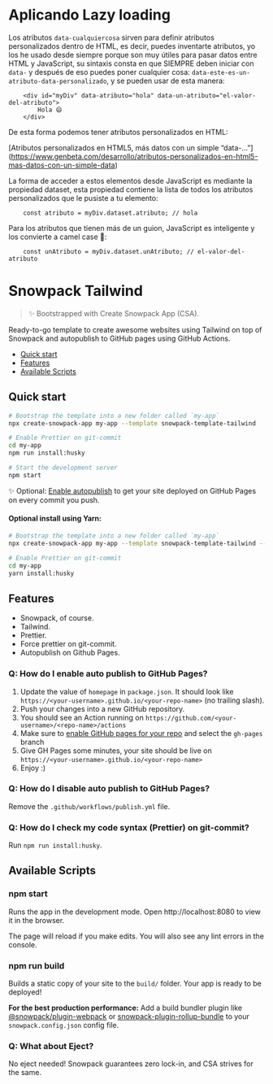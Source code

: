# Aplicando Lazy loading

Los atributos `data-cualquiercosa`  sirven para definir atributos personalizados dentro de HTML, es decir, puedes inventarte atributos, yo los he usado desde siempre porque son muy útiles para pasar datos entre HTML y JavaScript, su sintaxis consta en que SIEMPRE deben iniciar con `data-` y después de eso puedes poner cualquier cosa: `data-este-es-un-atributo-data-personalizado`,  y se pueden usar de esta manera:
```
    <div id="myDiv" data-atributo="hola" data-un-atributo="el-valor-del-atributo">
        Hola 😄
    </div>
```

De esta forma podemos tener atributos personalizados en HTML:

[Atributos personalizados en HTML5, más datos con un simple “data-…”] (https://www.genbeta.com/desarrollo/atributos-personalizados-en-html5-mas-datos-con-un-simple-data)

La forma de acceder a estos elementos desde JavaScript es mediante la propiedad dataset, esta propiedad contiene la lista de todos los atributos personalizados que le pusiste a tu elemento:

```
    const atributo = myDiv.dataset.atributo; // hola

```

Para los atributos que tienen más de un guion, JavaScript es inteligente y los convierte a camel case 🐫:

```
    const unAtributo = myDiv.dataset.unAtributo; // el-valor-del-atributo

```

# Snowpack Tailwind

> ✨ Bootstrapped with Create Snowpack App (CSA).

Ready-to-go template to create awesome websites using Tailwind on top of Snowpack and autopublish to GitHub pages using GitHub Actions.

- [Quick start](#quick-start)
- [Features](#features)
- [Available Scripts](#available-scripts)

## Quick start

```sh
# Bootstrap the template into a new folder called `my-app`
npx create-snowpack-app my-app --template snowpack-template-tailwind

# Enable Prettier on git-commit
cd my-app
npm run install:husky

# Start the development server
npm start
```

✨ Optional: [Enable autopublish](#q-how-do-i-enable-auto-publish-to-github-pages) to get your site deployed on GitHub Pages on every commit you push.

#### Optional install using Yarn:

```sh
# Bootstrap the template into a new folder called `my-app`
npx create-snowpack-app my-app --template snowpack-template-tailwind --use-yarn

# Enable Prettier on git-commit
cd my-app
yarn install:husky
```

## Features

- Snowpack, of course.
- Tailwind.
- Prettier.
- Force prettier on git-commit.
- Autopublish on Github Pages.

### Q: How do I enable auto publish to GitHub Pages?

1. Update the value of `homepage` in `package.json`. It should look like `https://<your-username>.github.io/<your-repo-name>` (no trailing slash).
1. Push your changes into a new GitHub repository.
1. You should see an Action running on `https://github.com/<your-username>/<repo-name>/actions`
1. Make sure to [enable GitHub pages for your repo](https://docs.github.com/en/free-pro-team@latest/github/working-with-github-pages/configuring-a-publishing-source-for-your-github-pages-site#choosing-a-publishing-source) and select the `gh-pages` branch
1. Give GH Pages some minutes, your site should be live on `https://<your-username>.github.io/<your-repo-name>`
1. Enjoy :)

### Q: How do I disable auto publish to GitHub Pages?

Remove the `.github/workflows/publish.yml` file.

### Q: How do I check my code syntax (Prettier) on git-commit?

Run `npm run install:husky`.

## Available Scripts

### npm start

Runs the app in the development mode.
Open http://localhost:8080 to view it in the browser.

The page will reload if you make edits.
You will also see any lint errors in the console.

### npm run build

Builds a static copy of your site to the `build/` folder.
Your app is ready to be deployed!

**For the best production performance:** Add a build bundler plugin like [@snowpack/plugin-webpack](https://github.com/snowpackjs/snowpack/tree/master/plugins/plugin-webpack) or [snowpack-plugin-rollup-bundle](https://github.com/ParamagicDev/snowpack-plugin-rollup-bundle) to your `snowpack.config.json` config file.

### Q: What about Eject?

No eject needed! Snowpack guarantees zero lock-in, and CSA strives for the same.
